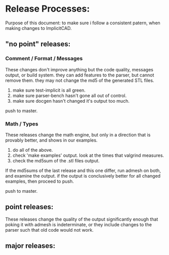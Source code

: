# Release Processes:

Purpose of this document: to make sure i follow a consistent patern, when making changes to ImplicitCAD.

## "no point" releases:

### Comment / Format / Messages

These changes don't improve anything but the code quality, messages output, or build system. they can add features to the parser, but cannot remove them. they may not change the md5 of the generated STL files.

1. make sure test-implicit is all green.
2. make sure parser-bench hasn't gone all out of control.
3. make sure docgen hasn't changed it's output too much.

push to master.

### Math / Types
These releases change the math engine, but only in a direction that is provably better, and shows in our examples.

1. do all of the above.
2. check 'make examples' output. look at the times that valgrind measures.
3. check the md5sum of the .stl files output.

If the md5sums of the last release and this one differ, run admesh on both, and examine the output. if the output is conclusively better for all changed examples, then proceed to push.

push to master.

## point releases:

These releases change the quality of the output significantly enough that poking it with admesh is indeterminate, or they include changes to the parser such that old code would not work.



## major releases: